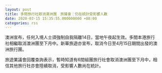 ```yaml
---
layout: post
title: 多間旅行社取消澳洲團　旅議會：仍在統計受影響人數
date: 2020-03-15 15:35:55.000000000 +08:00
categories: rss
---
```


澳洲宣布，任何入境人士須強制自我隔離14日，當地午夜起生效。多間本港旅行社相繼取消澳洲團至下月中。新華旅遊亦宣布，取消今日至4月15日期間出發的澳洲旅行團。

旅遊業議會回覆查詢表示，暫時知道有6間組團旅行社會取消澳洲團至下月中，相信其他旅行社亦會陸續取消，受影響人數尚在統計。
